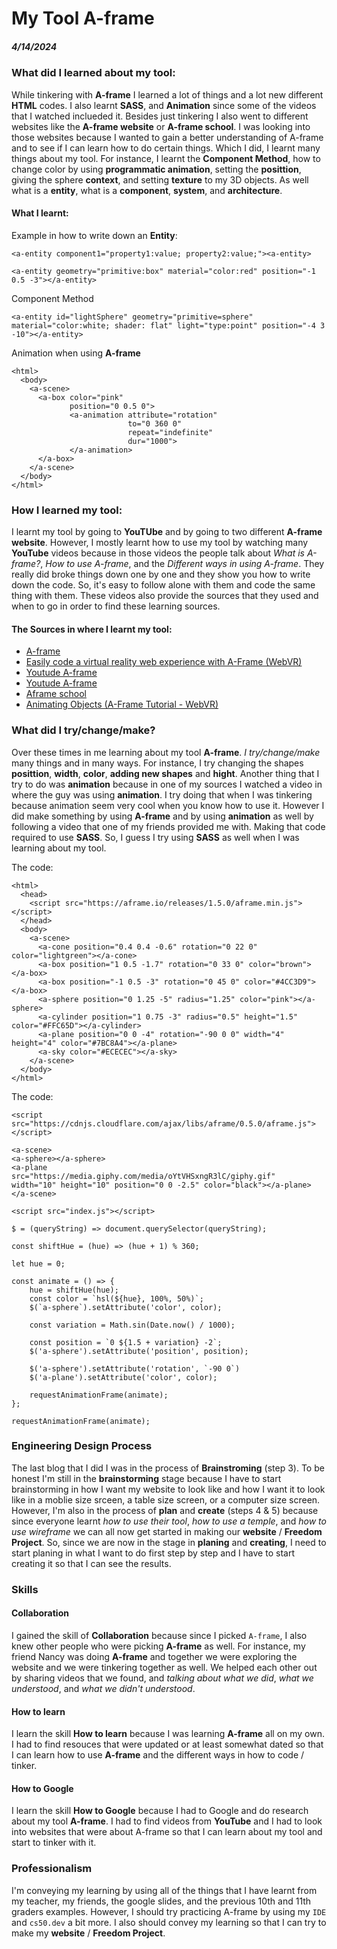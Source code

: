 # My Tool A-frame
##### 4/14/2024

### What did I learned about my tool:

While tinkering with **A-frame** I learned a lot of things and a lot new different **HTML** codes. I also learnt **SASS**, and **Animation** since some of the videos that I watched inclueded it. Besides just tinkering I also went to different websites like the **A-frame website** or **A-frame school**. I was looking into those websites because I wanted to gain a better understanding of A-frame and to see if I can learn how to do certain things. Which I did, I learnt many things about my tool. For instance, I learnt the **Component Method**, how to change color by using **programmatic animation**, setting the **posittion**, giving the sphere **context**, and setting **texture** to my 3D objects. As well what is a **entity**, what is a **component**, **system**, and **architecture**. 

#### What I learnt: 

Example in how to write down an **Entity**:
```
<a-entity component1="property1:value; property2:value;"><a-entity> 
```
```
<a-entity geometry="primitive:box" material="color:red" position="-1 0.5 -3"></a-entity>
```

Component Method
```
<a-entity id="lightSphere" geometry="primitive=sphere" material="color:white; shader: flat" light="type:point" position="-4 3 -10"></a-entity>
```

Animation when using **A-frame**
```
<html>
  <body>
    <a-scene>
      <a-box color="pink"
             position="0 0.5 0">
             <a-animation attribute="rotation"
                          to="0 360 0"
                          repeat="indefinite"
                          dur="1000">
             </a-animation>
      </a-box>
    </a-scene>
  </body>
</html>
```

### How I learned my tool:

I learnt my tool by going to **YouTUbe** and by going to two different **A-frame website**. However, I mostly learnt how to use my tool by watching many **YouTube** videos because in those videos the people talk about _What is A-frame?_, _How to use A-frame_, and the _Different ways in using A-frame_. They really did broke things down one by one and they show you how to write down the code. So, it's easy to follow alone with them and code the same thing with them. These videos also provide the sources that they used and when to go in order to find these learning sources. 

#### The Sources in where I learnt my tool:

* [A-frame](https://aframe.io/docs/1.5.0/introduction/)
* [Easily code a virtual reality web experience with A-Frame (WebVR)](https://www.youtube.com/watch?v=jhEfT9YjLcU&t=576s)
* [Youtude A-frame](https://www.youtube.com/watch?v=qB8Ejh_QdpE&list=PLP3KjR1TMw7ekqC4o5gy0rR4odw7Jga84&index=4)
* [Youtude A-frame](https://www.youtube.com/watch?v=rl104MfKbW8&list=PLP3KjR1TMw7ekqC4o5gy0rR4odw7Jga84&index=6)
* [Aframe school](https://aframe.io/aframe-school/)
* [Animating Objects (A-Frame Tutorial - WebVR)](https://www.youtube.com/watch?v=p3mNNZ356Ko&list=WL&index=3&t=477s)

### What did I try/change/make? 

Over these times in me learning about my tool **A-frame**. _I try/change/make_ many things and in many ways. For instance, I try changing the shapes **posittion**, **width**, **color**, **adding new shapes** and **hight**. Another thing that I try to do was **animation** because in one of my sources I watched a video in where the guy was using **animation**. I try doing that when I was tinkering because animation seem very cool when you know how to use it. However I did make something by using **A-frame** and by using **animation** as well by following a video that one of my friends provided me with. Making that code required to use **SASS**. So, I guess I try using **SASS** as well when I was learning about my tool. 

The code:
```
<html>
  <head>
    <script src="https://aframe.io/releases/1.5.0/aframe.min.js"></script>
  </head>
  <body>
    <a-scene>
      <a-cone position="0.4 0.4 -0.6" rotation="0 22 0" color="lightgreen"></a-cone>
      <a-box position="1 0.5 -1.7" rotation="0 33 0" color="brown"></a-box>
      <a-box position="-1 0.5 -3" rotation="0 45 0" color="#4CC3D9"></a-box>
      <a-sphere position="0 1.25 -5" radius="1.25" color="pink"></a-sphere>
      <a-cylinder position="1 0.75 -3" radius="0.5" height="1.5" color="#FFC65D"></a-cylinder>
      <a-plane position="0 0 -4" rotation="-90 0 0" width="4" height="4" color="#7BC8A4"></a-plane>
      <a-sky color="#ECECEC"></a-sky>
    </a-scene>
  </body>
</html>
```
The code:
```
<script
src="https://cdnjs.cloudflare.com/ajax/libs/aframe/0.5.0/aframe.js">
</script>

<a-scene>
<a-sphere></a-sphere>
<a-plane
src="https://media.giphy.com/media/oYtVHSxngR3lC/giphy.gif"
width="10" height="10" position="0 0 -2.5" color="black"></a-plane>
</a-scene>

<script src="index.js"></script>
```
```
$ = (queryString) => document.querySelector(queryString);

const shiftHue = (hue) => (hue + 1) % 360;

let hue = 0;

const animate = () => {
    hue = shiftHue(hue);
    const color = `hsl(${hue}, 100%, 50%)`;
    $(`a-sphere`).setAttribute('color', color);

    const variation = Math.sin(Date.now() / 1000);

    const position = `0 ${1.5 + variation} -2`;
    $('a-sphere').setAttribute('position', position);

    $('a-sphere').setAttribute('rotation', `-90 0`)
    $('a-plane').setAttribute('color', color);

    requestAnimationFrame(animate);
};

requestAnimationFrame(animate);
```

### Engineering Design Process

The last blog that I did I was in the process of **Brainstroming** (step 3). To be honest I'm still in the **brainstorming** stage because I have to start brainstorming in how I want my website to look like and how I want it to look like in a moblie size srceen, a table size screen, or a computer size screen. However, I'm also in the process of **plan** and **create** (steps 4 & 5) because since everyone learnt _how to use their tool_, _how to use a temple_, and _how to use wireframe_ we can all now get started in making our **website** / **Freedom Project**. So, since we are now in the stage in **planing** and **creating**, I need to start planing in what I want to do first step by step and I have to start creating it so that I can see the results. 

### Skills

#### Collaboration

I gained the skill of **Collaboration** because since I picked `A-frame`, I also knew other people who were picking **A-frame** as well. For instance, my friend Nancy was doing **A-frame** and together we were exploring the website and we were tinkering together as well. We helped each other out by sharing videos that we found, and _talking about what we did_, _what we understood_, and _what we didn't understood_. 

#### How to learn

I learn the skill **How to learn** because I was learning **A-frame** all on my own. I had to find resouces that were updated or at least somewhat dated so that I can learn how to use **A-frame** and the different ways in how to code / tinker. 

#### How to Google

I learn the skill **How to Google** because I had to Google and do research about my tool **A-frame**. I had to find videos from **YouTube** and I had to look into websites that were about A-frame so that I can learn about my tool and start to tinker with it. 

### Professionalism

I'm conveying my learning by using all of the things that I have learnt from my teacher, my friends, the google slides, and the previous 10th and 11th graders examples. However, I should try practicing A-frame by using my `IDE` and `cs50.dev` a bit more. I also should convey my learning so that I can try to make my **website** / **Freedom Project**. 
